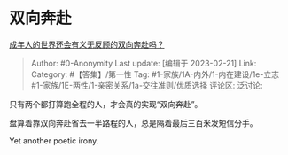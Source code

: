 # 双向奔赴
[成年人的世界还会有义无反顾的双向奔赴吗？](https://www.zhihu.com/question/581983705/answer/2904014884)

> Author: #0-Anonymity
> Last update: [编辑于 2023-02-21]
> Link:
> Category: #【答集】/第一性
> Tag: #1-家族/1A-内外/1-内在建设/1e-立志 #1-家族/1E-两性/1-亲密关系/1a-交往准则/优质选择
> 评论区:
> 泛讨论:

只有两个都打算跑全程的人，才会真的实现“双向奔赴”。

盘算着靠双向奔赴省去一半路程的人，总是隔着最后三百米发短信分手。

Yet another poetic irony.
